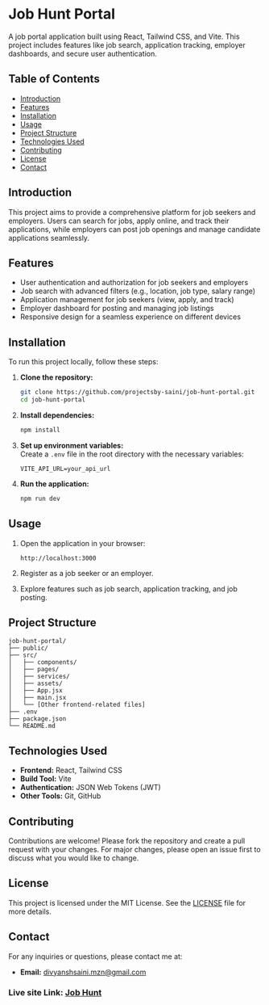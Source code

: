 # Job Hunt Portal

A job portal application built using React, Tailwind CSS, and Vite. This project includes features like job search, application tracking, employer dashboards, and secure user authentication.

## Table of Contents

- [Introduction](#introduction)
- [Features](#features)
- [Installation](#installation)
- [Usage](#usage)
- [Project Structure](#project-structure)
- [Technologies Used](#technologies-used)
- [Contributing](#contributing)
- [License](#license)
- [Contact](#contact)

## Introduction

This project aims to provide a comprehensive platform for job seekers and employers. Users can search for jobs, apply online, and track their applications, while employers can post job openings and manage candidate applications seamlessly.

## Features

- User authentication and authorization for job seekers and employers
- Job search with advanced filters (e.g., location, job type, salary range)
- Application management for job seekers (view, apply, and track)
- Employer dashboard for posting and managing job listings
- Responsive design for a seamless experience on different devices

## Installation

To run this project locally, follow these steps:

1. **Clone the repository:**
    ```bash
    git clone https://github.com/projectsby-saini/job-hunt-portal.git
    cd job-hunt-portal
    ```

2. **Install dependencies:**
    ```bash
    npm install
    ```

3. **Set up environment variables:**  
    Create a `.env` file in the root directory with the necessary variables:
    ```plaintext
    VITE_API_URL=your_api_url
    ```

4. **Run the application:**
    ```bash
    npm run dev
    ```

## Usage

1. Open the application in your browser:
    ```
    http://localhost:3000
    ```

2. Register as a job seeker or an employer.

3. Explore features such as job search, application tracking, and job posting.

## Project Structure

```plaintext
job-hunt-portal/
├── public/
├── src/
│   ├── components/
│   ├── pages/
│   ├── services/
│   ├── assets/
│   ├── App.jsx
│   ├── main.jsx
│   └── [Other frontend-related files]
├── .env
├── package.json
└── README.md

```

## Technologies Used

- **Frontend:** React, Tailwind CSS
- **Build Tool:** Vite
- **Authentication:** JSON Web Tokens (JWT)
- **Other Tools:** Git, GitHub

## Contributing

Contributions are welcome! Please fork the repository and create a pull request with your changes. For major changes, please open an issue first to discuss what you would like to change.

## License

This project is licensed under the MIT License. See the [LICENSE](LICENSE) file for more details.

## Contact

For any inquiries or questions, please contact me at:
- **Email:** [divyanshsaini.mzn@gmail.com](mailto:divyanshsaini.mzn@gmail.com)

### Live site Link: [Job Hunt](https://job-hero.netlify.app/)
